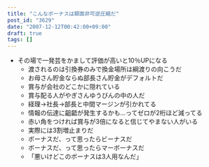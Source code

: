 ```yaml
---
title: "こんなボーナスは額面非可逆圧縮だ"
post_id: "3629"
date: "2007-12-12T00:42:00+09:00"
draft: true
tags: []
---
```



* その場で一発芸をかまして評価が高いと10％UPになる
  * 渡されるのは引換券のみで換金場所は綱渡りの向こうだ
  * お母さん貯金ならぬ部長さん貯金がデフォルトだ
  * 賞与が会社のどこかに隠れている
  * 賞与配る人がやぎさんゆうびんの中の人だ
  * 経理→社長→部長と中間マージンが引かれてる
  * 情報の伝達に齟齬が発生するかも…ってゼロが2桁ほど減ってる
  * 赤い角をつければ賞与が3倍になると信じてやまない人がいる
  * 実際には3割増止まりだ
  * ボーナスだ、って思ったらビーナスだ
  * ボーナスだ、って思ったらマーボーナスだ
  * 「悪いけどこのボーナスは3人用なんだ」
